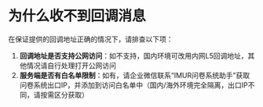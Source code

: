 # 为什么收不到回调消息

在保证提供的回调地址正确的情况下，请排查以下项：

1. **回调地址是否支持公网访问**：如不支持，国内环境可改用内网L5回调地址，其他情况请自行处理打开公网访问
2. **服务端是否有白名单限制**：如有，请企业微信联系“IMUR问卷系统助手”获取问卷系统出口IP，并添加到访问白名单中（国内/海外环境完全隔离，出口IP不同，请按需区分获取）

